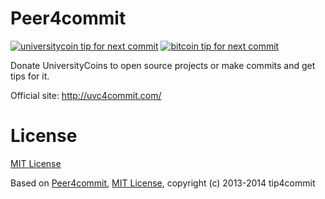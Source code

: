 Peer4commit
==========

[![universitycoin tip for next commit](http://uvc4commit.com/projects/1.svg)](http://uvc4commit.com/projects/1)
[![bitcoin tip for next commit](http://tip4commit.com/projects/560.svg)](http://tip4commit.com/projects/560)

Donate UniversityCoins to open source projects or make commits and get tips for it.

Official site: http://uvc4commit.com/


License
=======

[MIT License](https://github.com/sigmike/peer4commit/blob/master/LICENSE)

Based on [Peer4commit](http://peer4commit.com/), [MIT License](https://github.com/sigmike/peer4commit/blob/master/LICENSE), copyright (c) 2013-2014 tip4commit
